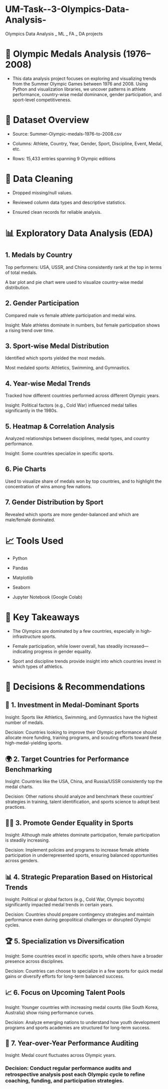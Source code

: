 # UM-Task--3-Olympics-Data-Analysis-
Olympics Data Analysis _ ML _ FA _ DA projects

# 🏅 Olympic Medals Analysis (1976–2008)
* This data analysis project focuses on exploring and visualizing trends from the Summer Olympic Games between 1976 and 2008. Using Python and visualization libraries, we uncover patterns in athlete performance,    country-wise medal dominance, gender participation, and sport-level competitiveness.

# 📁 Dataset Overview
* Source: Summer-Olympic-medals-1976-to-2008.csv

* Columns: Athlete, Country, Year, Gender, Sport, Discipline, Event, Medal, etc.

* Rows: 15,433 entries spanning 9 Olympic editions


# 🧹 Data Cleaning
* Dropped missing/null values.

* Reviewed column data types and descriptive statistics.

* Ensured clean records for reliable analysis.

# 📊 Exploratory Data Analysis (EDA)
## 1. Medals by Country
  Top performers: USA, USSR, and China consistently rank at the top in terms of total medals.

  A bar plot and pie chart were used to visualize country-wise medal distribution.

## 2. Gender Participation
  Compared male vs female athlete participation and medal wins.

  Insight: Male athletes dominate in numbers, but female participation shows a rising trend over time.

## 3. Sport-wise Medal Distribution
  Identified which sports yielded the most medals.

  Most medaled sports: Athletics, Swimming, and Gymnastics.

## 4. Year-wise Medal Trends
  Tracked how different countries performed across different Olympic years.

  Insight: Political factors (e.g., Cold War) influenced medal tallies significantly in the 1980s.

## 5. Heatmap & Correlation Analysis
  Analyzed relationships between disciplines, medal types, and country performance.

  Insight: Some countries specialize in specific sports.

## 6. Pie Charts
  Used to visualize share of medals won by top countries, and to highlight the concentration of wins among few nations.

## 7. Gender Distribution by Sport
  Revealed which sports are more gender-balanced and which are male/female dominated.

# 📈 Tools Used
* Python

* Pandas

* Matplotlib

* Seaborn

* Jupyter Notebook (Google Colab)

# 🧠 Key Takeaways
* The Olympics are dominated by a few countries, especially in high-infrastructure sports.

* Female participation, while lower overall, has steadily increased—indicating progress in gender equality.

* Sport and discipline trends provide insight into which countries invest in which types of athletics.



# 🧠 Decisions & Recommendations
## 🏅 1. Investment in Medal-Dominant Sports
Insight: Sports like Athletics, Swimming, and Gymnastics have the highest number of medals.

Decision: Countries looking to improve their Olympic performance should allocate more funding, training programs, and scouting efforts toward these high-medal-yielding sports.

## 🌍 2. Target Countries for Performance Benchmarking
Insight: Countries like the USA, China, and Russia/USSR consistently top the medal charts.

Decision: Other nations should analyze and benchmark these countries’ strategies in training, talent identification, and sports science to adopt best practices.

## 👩‍🦰 3. Promote Gender Equality in Sports
Insight: Although male athletes dominate participation, female participation is steadily increasing.

Decision: Implement policies and programs to increase female athlete participation in underrepresented sports, ensuring balanced opportunities across genders.

## 📊 4. Strategic Preparation Based on Historical Trends
Insight: Political or global factors (e.g., Cold War, Olympic boycotts) significantly impacted medal trends in certain years.

Decision: Countries should prepare contingency strategies and maintain performance even during geopolitical challenges or disrupted Olympic cycles.

## 🏆 5. Specialization vs Diversification
Insight: Some countries excel in specific sports, while others have a broader presence across disciplines.

Decision: Countries can choose to specialize in a few sports for quick medal gains or diversify efforts for long-term balanced success.

## 📈 6. Focus on Upcoming Talent Pools
Insight: Younger countries with increasing medal counts (like South Korea, Australia) show rising performance curves.

Decision: Analyze emerging nations to understand how youth development programs and sports academies are structured for long-term success.

## 📅 7. Year-over-Year Performance Auditing
Insight: Medal count fluctuates across Olympic years.

### Decision: Conduct regular performance audits and retrospective analysis post each Olympic cycle to refine coaching, funding, and participation strategies.
